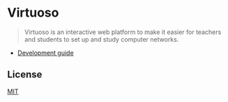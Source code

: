 # Virtuoso

> Virtuoso is an interactive web platform to make it easier for teachers and students to set up and study computer networks.

- [Development guide](services/README.md)

## License

[MIT](LICENSE)

